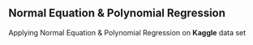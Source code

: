 ## Normal Equation & Polynomial Regression
Applying Normal Equation & Polynomial Regression on <b>Kaggle</b> data set
